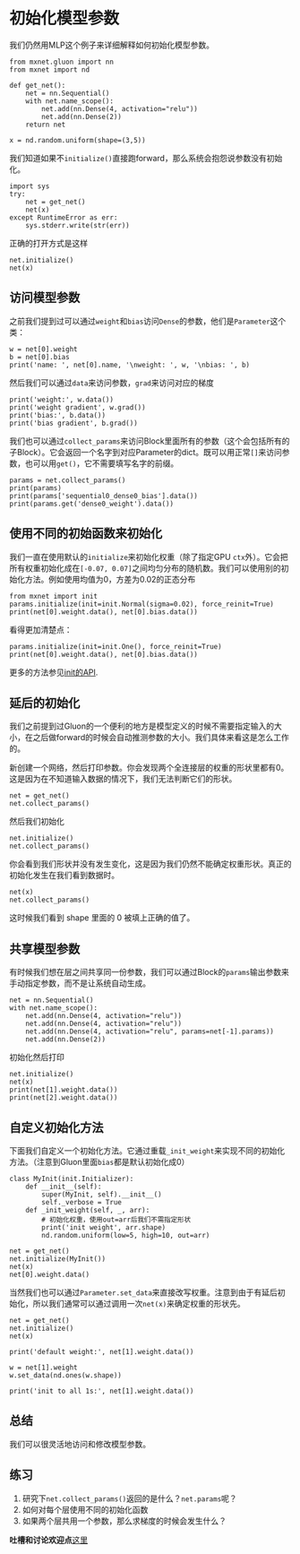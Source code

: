 # 初始化模型参数

我们仍然用MLP这个例子来详细解释如何初始化模型参数。

```{.python .input  n=46}
from mxnet.gluon import nn
from mxnet import nd

def get_net():
    net = nn.Sequential()
    with net.name_scope():
        net.add(nn.Dense(4, activation="relu"))
        net.add(nn.Dense(2))
    return net

x = nd.random.uniform(shape=(3,5))
```

我们知道如果不`initialize()`直接跑forward，那么系统会抱怨说参数没有初始化。

```{.python .input  n=33}
import sys
try:
    net = get_net()
    net(x)
except RuntimeError as err:
    sys.stderr.write(str(err))
```

正确的打开方式是这样

```{.python .input  n=34}
net.initialize()
net(x)
```

## 访问模型参数

之前我们提到过可以通过`weight`和`bias`访问`Dense`的参数，他们是`Parameter`这个类：

```{.python .input  n=35}
w = net[0].weight
b = net[0].bias
print('name: ', net[0].name, '\nweight: ', w, '\nbias: ', b)
```

然后我们可以通过`data`来访问参数，`grad`来访问对应的梯度

```{.python .input  n=43}
print('weight:', w.data())
print('weight gradient', w.grad())
print('bias:', b.data())
print('bias gradient', b.grad())
```

我们也可以通过`collect_params`来访问Block里面所有的参数（这个会包括所有的子Block）。它会返回一个名字到对应Parameter的dict。既可以用正常`[]`来访问参数，也可以用`get()`，它不需要填写名字的前缀。

```{.python .input  n=7}
params = net.collect_params()
print(params)
print(params['sequential0_dense0_bias'].data())
print(params.get('dense0_weight').data())
```

## 使用不同的初始函数来初始化

我们一直在使用默认的`initialize`来初始化权重（除了指定GPU `ctx`外）。它会把所有权重初始化成在`[-0.07, 0.07]`之间均匀分布的随机数。我们可以使用别的初始化方法。例如使用均值为0，方差为0.02的正态分布

```{.python .input}
from mxnet import init
params.initialize(init=init.Normal(sigma=0.02), force_reinit=True)
print(net[0].weight.data(), net[0].bias.data())
```

看得更加清楚点：

```{.python .input}
params.initialize(init=init.One(), force_reinit=True)
print(net[0].weight.data(), net[0].bias.data())
```

更多的方法参见[init的API](https://mxnet.incubator.apache.org/api/python/optimization.html#the-mxnet-initializer-package).

## 延后的初始化

我们之前提到过Gluon的一个便利的地方是模型定义的时候不需要指定输入的大小，在之后做forward的时候会自动推测参数的大小。我们具体来看这是怎么工作的。

新创建一个网络，然后打印参数。你会发现两个全连接层的权重的形状里都有0。 这是因为在不知道输入数据的情况下，我们无法判断它们的形状。

```{.python .input}
net = get_net()
net.collect_params()
```

然后我们初始化

```{.python .input}
net.initialize()
net.collect_params()
```

你会看到我们形状并没有发生变化，这是因为我们仍然不能确定权重形状。真正的初始化发生在我们看到数据时。

```{.python .input}
net(x)
net.collect_params()
```

这时候我们看到 shape 里面的 $0$ 被填上正确的值了。

## 共享模型参数

有时候我们想在层之间共享同一份参数，我们可以通过Block的`params`输出参数来手动指定参数，而不是让系统自动生成。

```{.python .input}
net = nn.Sequential()
with net.name_scope():
    net.add(nn.Dense(4, activation="relu"))
    net.add(nn.Dense(4, activation="relu"))
    net.add(nn.Dense(4, activation="relu", params=net[-1].params))
    net.add(nn.Dense(2))
```

初始化然后打印

```{.python .input}
net.initialize()
net(x)
print(net[1].weight.data())
print(net[2].weight.data())
```

## 自定义初始化方法

下面我们自定义一个初始化方法。它通过重载`_init_weight`来实现不同的初始化方法。（注意到Gluon里面`bias`都是默认初始化成0）

```{.python .input}
class MyInit(init.Initializer):
    def __init__(self):
        super(MyInit, self).__init__()
        self._verbose = True
    def _init_weight(self, _, arr):
        # 初始化权重，使用out=arr后我们不需指定形状
        print('init weight', arr.shape)
        nd.random.uniform(low=5, high=10, out=arr)

net = get_net()
net.initialize(MyInit())
net(x)
net[0].weight.data()
```

当然我们也可以通过`Parameter.set_data`来直接改写权重。注意到由于有延后初始化，所以我们通常可以通过调用一次`net(x)`来确定权重的形状先。

```{.python .input}
net = get_net()
net.initialize()
net(x)

print('default weight:', net[1].weight.data())

w = net[1].weight
w.set_data(nd.ones(w.shape))

print('init to all 1s:', net[1].weight.data())
```

## 总结

我们可以很灵活地访问和修改模型参数。

## 练习

1. 研究下`net.collect_params()`返回的是什么？`net.params`呢？
1. 如何对每个层使用不同的初始化函数
1. 如果两个层共用一个参数，那么求梯度的时候会发生什么？

**吐槽和讨论欢迎点**[这里](https://discuss.gluon.ai/t/topic/987)
